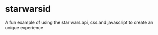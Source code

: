 # starwarsid
A fun example of using the star wars api, css and javascript to create an unique experience
